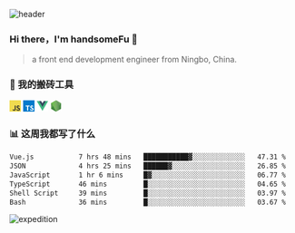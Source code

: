 ![header](https://raw.githubusercontent.com/fzq1998/fzq1998/master/header.png)

### Hi there，I'm handsomeFu 👋

> a front end development engineer from Ningbo, China.

### 🔧 我的搬砖工具
<code><img height="20" src="https://raw.githubusercontent.com/github/explore/80688e429a7d4ef2fca1e82350fe8e3517d3494d/topics/javascript/javascript.png" alt="javascript"></code>
<code><img height="20" src="https://raw.githubusercontent.com/github/explore/80688e429a7d4ef2fca1e82350fe8e3517d3494d/topics/typescript/typescript.png" alt="typescript"></code>
<code><img height="20" src="https://raw.githubusercontent.com/github/explore/80688e429a7d4ef2fca1e82350fe8e3517d3494d/topics/vue/vue.png" alt="vue"></code>
<code><img height="20" src="https://raw.githubusercontent.com/github/explore/80688e429a7d4ef2fca1e82350fe8e3517d3494d/topics/nodejs/nodejs.png" alt="nodejs"></code>



### 📊 这周我都写了什么
<!--START_SECTION:waka-->

```text
Vue.js           7 hrs 48 mins   ███████████▓░░░░░░░░░░░░░   47.31 %
JSON             4 hrs 25 mins   ██████▓░░░░░░░░░░░░░░░░░░   26.85 %
JavaScript       1 hr 6 mins     █▓░░░░░░░░░░░░░░░░░░░░░░░   06.77 %
TypeScript       46 mins         █░░░░░░░░░░░░░░░░░░░░░░░░   04.65 %
Shell Script     39 mins         █░░░░░░░░░░░░░░░░░░░░░░░░   03.97 %
Bash             36 mins         █░░░░░░░░░░░░░░░░░░░░░░░░   03.67 %
```

<!--END_SECTION:waka-->


![expedition](https://raw.githubusercontent.com/fzq1998/fzq1998/master/expedition.gif)


